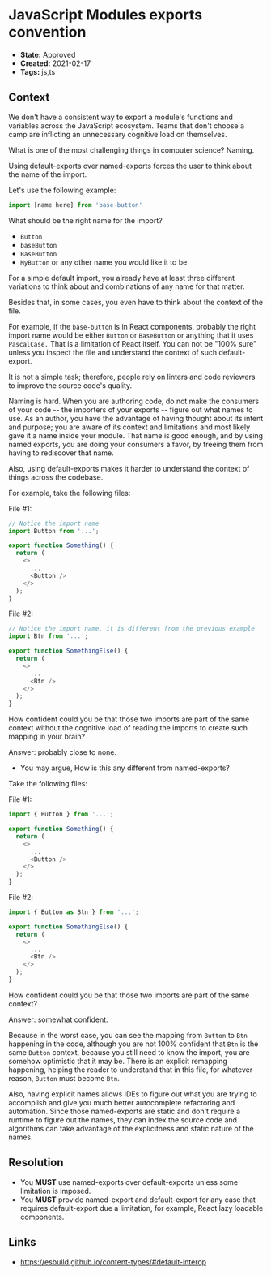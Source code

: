 # JavaScript Modules exports convention

- **State:** Approved
- **Created:** 2021-02-17
- **Tags:** js,ts

## Context

We don't have a consistent way to export a module's functions and variables
across the JavaScript ecosystem. Teams that don't choose a camp are inflicting
an unnecessary cognitive load on themselves.

What is one of the most challenging things in computer science? Naming.

Using default-exports over named-exports forces the user to think about the name
of the import.

Let's use the following example:

```ts
import [name here] from 'base-button'
```

What should be the right name for the import?

- `Button`
- `baseButton`
- `BaseButton`
- `MyButton` or any other name you would like it to be

For a simple default import, you already have at least three different
variations to think about and combinations of any name for that matter.

Besides that, in some cases, you even have to think about the context of the
file.

For example, if the `base-button` is in React components, probably the right
import name would be either `Button` or `BaseButton` or anything that it uses
`PascalCase.` That is a limitation of React itself. You can not be "100% sure"
unless you inspect the file and understand the context of such default-export.

It is not a simple task; therefore, people rely on linters and code reviewers to
improve the source code's quality.

Naming is hard. When you are authoring code, do not make the consumers of your
code -- the importers of your exports -- figure out what names to use. As an
author, you have the advantage of having thought about its intent and purpose;
you are aware of its context and limitations and most likely gave it a name
inside your module. That name is good enough, and by using named exports, you
are doing your consumers a favor, by freeing them from having to rediscover that
name.

Also, using default-exports makes it harder to understand the context of things
across the codebase.

For example, take the following files:

File #1:

```ts
// Notice the import name
import Button from '...';

export function Something() {
  return (
    <>
      ...
      <Button />
    </>
  );
}
```

File #2:

```ts
// Notice the import name, it is different from the previous example
import Btn from '...';

export function SomethingElse() {
  return (
    <>
      ...
      <Btn />
    </>
  );
}
```

How confident could you be that those two imports are part of the same context
without the cognitive load of reading the imports to create such mapping in your
brain?

Answer: probably close to none.

- You may argue, How is this any different from named-exports?

Take the following files:

File #1:

```ts
import { Button } from '...';

export function Something() {
  return (
    <>
      ...
      <Button />
    </>
  );
}
```

File #2:

```ts
import { Button as Btn } from '...';

export function SomethingElse() {
  return (
    <>
      ...
      <Btn />
    </>
  );
}
```

How confident could you be that those two imports are part of the same context?

Answer: somewhat confident.

Because in the worst case, you can see the mapping from `Button` to `Btn`
happening in the code, although you are not 100% confident that `Btn` is the same
`Button` context, because you still need to know the import, you are somehow
optimistic that it may be.
There is an explicit remapping happening, helping the reader to understand that
in this file, for whatever reason, `Button` must become `Btn`.

Also, having explicit names allows IDEs to figure out what you are trying to
accomplish and give you much better autocomplete refactoring and automation.
Since those named-exports are static and don't require a runtime to figure out
the names, they can index the source code and algorithms
can take advantage of the explicitness and static nature of the names.

## Resolution

- You **MUST** use named-exports over default-exports unless some limitation
  is imposed.
- You **MUST** provide named-export and default-export for any case that
  requires default-export due a limitation, for example, React lazy
  loadable components.

## Links

- <https://esbuild.github.io/content-types/#default-interop>
